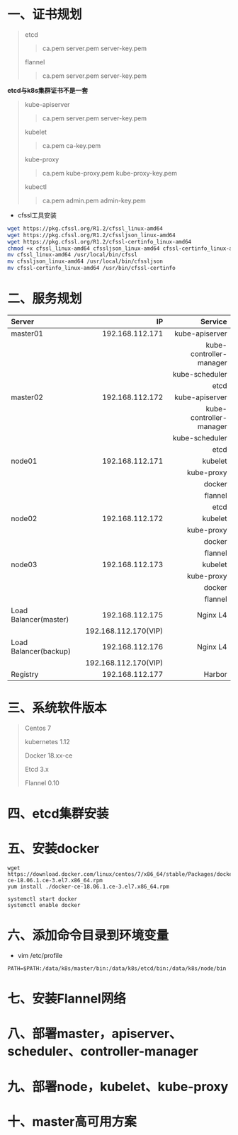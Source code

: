# 一、证书规划

>etcd
>>ca.pem  server.pem   server-key.pem
>
>flannel
>>ca.pem  server.pem   server-key.pem

**etcd与k8s集群证书不是一套**

>kube-apiserver
>>ca.pem  server.pem   server-key.pem
>
>kubelet
>>ca.pem  ca-key.pem
>
>kube-proxy
>>ca.pem  kube-proxy.pem  kube-proxy-key.pem
>
>kubectl
>>ca.pem  admin.pem   admin-key.pem

* cfssl工具安装
```bash
wget https://pkg.cfssl.org/R1.2/cfssl_linux-amd64
wget https://pkg.cfssl.org/R1.2/cfssljson_linux-amd64
wget https://pkg.cfssl.org/R1.2/cfssl-certinfo_linux-amd64
chmod +x cfssl_linux-amd64 cfssljson_linux-amd64 cfssl-certinfo_linux-amd64
mv cfssl_linux-amd64 /usr/local/bin/cfssl
mv cfssljson_linux-amd64 /usr/local/bin/cfssljson
mv cfssl-certinfo_linux-amd64 /usr/bin/cfssl-certinfo
```

# 二、服务规划

| Server      |    IP | Service|
| :-------- | --------:| --------:|
| master01 | 192.168.112.171|kube-apiserver
|||kube-controller-manager
|||kube-scheduler
|||etcd |
| master02 | 192.168.112.172|kube-apiserver
|||kube-controller-manager
|||kube-scheduler
|||etcd
| node01 | 192.168.112.171|kubelet
|||kube-proxy
|||docker
|||flannel
|||etcd
| node02 | 192.168.112.172|kubelet
|||kube-proxy
|||docker
|||flannel
| node03 | 192.168.112.173|kubelet
|||kube-proxy
|||docker
|||flannel
| Load Balancer(master) | 192.168.112.175|Nginx L4|
||192.168.112.170(VIP)||
| Load Balancer(backup) | 192.168.112.176|Nginx L4|
||192.168.112.170(VIP)||
| Registry | 192.168.112.177|Harbor|

# 三、系统软件版本
>Centos 7
>
>kubernetes 1.12
>
>Docker 18.xx-ce
>
>Etcd 3.x
>
>Flannel 0.10

# 四、etcd集群安装

# 五、安装docker

```
wget https://download.docker.com/linux/centos/7/x86_64/stable/Packages/docker-ce-18.06.1.ce-3.el7.x86_64.rpm
yum install ./docker-ce-18.06.1.ce-3.el7.x86_64.rpm
```

```
systemctl start docker
systemctl enable docker
```

# 六、添加命令目录到环境变量
* vim /etc/profile
```
PATH=$PATH:/data/k8s/master/bin:/data/k8s/etcd/bin:/data/k8s/node/bin
```

# 七、安装Flannel网络

# 八、部署master，apiserver、scheduler、controller-manager

# 九、部署node，kubelet、kube-proxy

# 十、master高可用方案
